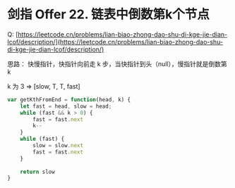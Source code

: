 # 剑指 Offer 22. 链表中倒数第k个节点

Q: [https://leetcode.cn/problems/lian-biao-zhong-dao-shu-di-kge-jie-dian-lcof/description/](https://leetcode.cn/problems/lian-biao-zhong-dao-shu-di-kge-jie-dian-lcof/description/)

思路：
快慢指针，快指针向前走 k 步，当快指针到头（null），慢指针就是倒数第k

k 为 3 => [slow, T, T, fast]

```js
var getKthFromEnd = function(head, k) {
    let fast = head, slow = head;
    while (fast && k > 0) {
        fast = fast.next
        k--
    }
    while (fast) {
        slow = slow.next
        fast = fast.next
    }
    
    return slow
}
```